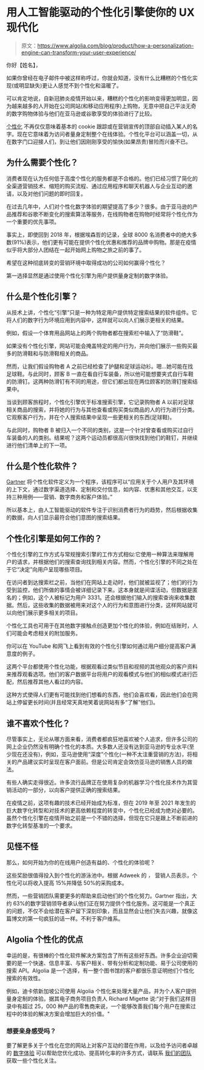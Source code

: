 # 用人工智能驱动的个性化引擎使你的 UX 现代化

> 原文：<https://www.algolia.com/blog/product/how-a-personalization-engine-can-transform-your-user-experience/>

你好【姓名】，

如果你曾经在电子邮件中被这样称呼过，你就会知道，没有什么比糟糕的个性化实现(或明显缺失)更让人感觉不到个性化和温暖了。

可以肯定地说，自新冠肺炎疫情开始以来，糟糕的个性化的影响变得更加明显，因为越来越多的人开始在公司网站(和移动应用程序)上购物，无意中把自己平淡无奇的数字购物体验与他们在亚马逊或谷歌享受的体验进行了比较。

[个性化](https://www.algolia.com/blog/ux/search-personalization-101/) 不再仅仅意味着基本的 cookie 跟踪或在营销宣传的顶部自动插入某人的名字。现在它意味着为访问者量身定制整个在线体验。个性化平台可以涵盖一切，从在数字门口迎接人们，到让他们因刚刚享受的愉快(如果昂贵)冒险而兴奋不已。

## [](#why-is-personalization-needed%c2%a0)为什么需要个性化？

消费者现在认为任何低于高度个性化的服务都是不合格的。他们已经习惯了简化的全渠道营销技术、缩短的购买流程、通过应用程序和聊天机器人与企业互动的邀请，以及对他们问题的即时回复。

在过去几年中，人们对个性化数字体验的期望提高了多少？很多。由于亚马逊的产品推荐和谷歌不断变化的搜索算法等服务，在线购物者在购物时经常将个性化作为一个重要的优先事项。

事实上，即使回到 2018 年，根据埃森哲[](https://www.accenture.com/_acnmedia/PDF-77/Accenture-Pulse-Survey.pdf)的记录，全球 8000 名消费者中的绝大多数(91%)表示，他们更有可能在提供个性化优惠和推荐的品牌中购物。那是在疫情似乎将大部分人团结在一起开始网上购物之旅之前的事了。

希望在这种彻底转变的营销环境中取得成功的公司如何赢得个性化？

第一选择显然是通过使用个性化引擎为用户提供量身定制的数字体验。

## [](#what-is-a-personalization-engine%c2%a0)什么是个性化引擎？

从技术上讲，个性化“引擎”只是一种为特定用户提供特定搜索结果的软件组件。它将人们的数字行为环境应用到内容中，这样就可以向人们展示更相关的结果。

例如，假设一个体育用品网站上的两个购物者都在搜索栏中输入了“防滑鞋”。

如果没有个性化引擎，网站可能会掩盖特定的用户行为，并向他们展示一些购买最多的防滑鞋和与防滑鞋相关的商品。

然而，让我们假设购物者 A 之前已经检查了护腿和足球运动衫。嗯…她可能在找足球鞋。与此同时，顾客 B 一直在看自行车装备，所以他可能想要夹式自行车鞋的防滑钉。这两种防滑钉有不同的用途，但它们都出现在两位顾客的防滑钉搜索结果中。

当谈到顾客旅程时，个性化引擎优于标准搜索引擎，它记录购物者 A 以前对足球相关商品的搜索，并将她的行为与其他查看或购买类似商品的人的行为进行分类。它观察客户行为，并在个人搜索结果中呈现一些更相关的东西(足球鞋)。

与此同时，购物者 B 被归入一个不同的类别，这是一个针对曾查看或购买过自行车装备的人的类别。结果呢？这两个运动员都很高兴很快找到他们的鞋钉，并继续进行他们清单上的下一项。

## [](#what-is-personalization-software)什么是个性化软件？

[Gartner](https://www.gartner.com/reviews/market/personalization-engines) 将个性化软件定义为一个程序，该程序可以“应用关于个人用户及其环境的上下文，通过数字渠道选择、定制和交付信息，如内容、优惠和其他交互，以支持三种用例——营销、数字商务和客户体验。”

所以基本上，由人工智能驱动的软件专注于识别消费者行为的趋势，然后根据收集的数据，向人们显示最符合他们意图的搜索结果。

## [](#how-does-a-personalization-engine-work%c2%a0)个性化引擎是如何工作的？

个性化引擎的工作方式与常规搜索引擎的工作方式相似:它使用一种算法来理解用户的请求，并根据他们的搜索查询找到相关内容。然而，个性化引擎的不同之处在于它“决定”向用户呈现哪些项目。

在访问者到达搜索栏之前，当他们在网站上走动时，他们就被监视了；他们的行为受到监控，他们所做的事情会被详细记录下来。这本身就是间谍活动，但数据是匿名的；例如，这个人被标记为用户 3331。还会根据他们输入的搜索查询来收集数据。然后，这些收集的数据被用来对这个人的行为和意图进行分类，这样网站就可以向他们展示更多相关的项目。

个性化工具也可用于在其他数字接触点创造更加个性化的体验，例如在结账时，人们可能会考虑相关的附加服务。

你可以在 YouTube 和网飞上看到有效的个性化引擎如何通过用户细分提高客户满意度的例子。

这两个平台都使用个性化功能，根据观看过类似节目和视频的其他观众的客户资料来推荐观看选项。他们的客户数据平台将用户的观看模式与他们的相似模式进行匹配，然后推荐其他人看过的内容。

这种方式使得人们更有可能找到他们想看的东西，他们会喜欢看，因此他们会在网站上停留更长时间(并且经常天真地笑着说网站有多“了解”他们)。

## [](#who-doesn%e2%80%99t-like-personalization)谁不喜欢个性化？

尽管事实上，无论从哪方面来看，消费者都疯狂地喜欢被个人追求，但许多公司的网上企业仍然没有明确个性化的本质。大多数人还没有达到亚马逊的专业水平(至少现在还没有)，例如，亚马逊使用“深度”个性化(一种不太注重营销的方法)，将相关的产品建议实时呈现在客户面前。但是公司肯定会效仿亚马逊的销售人员的做法。

有些人确实走得很近。许多流行品牌正在使用复杂的机器学习个性化技术作为其营销活动的一部分，以向客户提供正确的搜索结果。

在疫情之前，这项有趣的技术已经开始成为标准，但在 2019 年至 2021 年发生的巨大数字化转型和对技术的更高依赖程度的转变中，个性化已经成为绝对必要的。虽然个性化引擎在疫情开始之前是一个不错的选择，但现在它只是跟上不断前进的数字化转型基准的一个要求。

## [](#take-it-personally)见怪不怪

那么，如何开始为你的在线用户创造有益的、个性化的体验呢？

这些奖励很值得投入到个性化的游泳池中。根据 Adweek 的 *，* 营销人员表示，个性化可以将收入提高 15%并降低 50%的采购成本。

然而，一些营销团队需要更多的帮助来启动他们的个性化努力。Gartner 指出，大约 63%的数字营销领导者承认他们正在努力提供个性化服务。这可能是一个真正的问题，不仅不会给潜在客户留下深刻印象，而且显然会让他们失去兴趣，就像这篇博文的第一句疯狂的话一样。不利于客户维系。

## [](#the-advantages-of-algolia-personalization)Algolia 个性化的优点

幸运的是，有很棒的个性化软件解决方案包含了所有这些好东西。许多企业迫切需要的是一个快速、信息丰富、与客户相关、带有分析和定制功能、易于公司使用的搜索 API。Algolia 是一个选择，有一整个图书馆的客户都很乐意证明他们个性化搜索的有效性。

例如，迪卡侬新加坡公司使用 Algolia 个性化来处理大量产品，并为个人客户提供量身定制的体验。据其电子商务项目负责人 Richard Migette 说:“对于我们这样目录中有超过 25，000 种产品的零售商来说，一个能够改善我们每个用户在搜索过程中的体验的解决方案会增加巨大的价值。"

### [](#want-the-personal-touch)想要亲身感受吗？

要了解更多关于个性化在您的网站上对客户互动的潜在作用，以及给予访问者卓越的 [数字体验](https://www.algolia.com/products/search-and-discovery/personalization/) 可以帮助您优化成功、提高转化率的许多方式，请联系 [我们的团队](https://www.algolia.com/contactus/) 获取一些个性化关注。